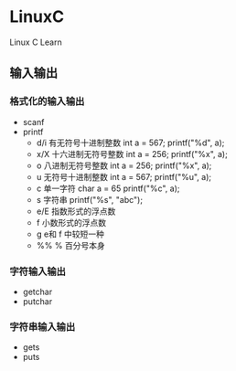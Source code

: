 # LinuxC
Linux C Learn


## 输入输出
### 格式化的输入输出
* scanf
* printf
  * d/i    有无符号十进制整数 int a = 567;  printf("%d", a); 
  * x/X    十六进制无符号整数 int a = 256;  printf("%x", a);  
  * o      八进制无符号整数 int a = 256;    printf("%x", a);  
  * u      无符号十进制整数 int a = 567;    printf("%u", a);
  * c      单一字符        char a = 65     printf("%c", a);
  * s      字符串                          printf("%s", "abc");
  * e/E    指数形式的浮点数 
  * f      小数形式的浮点数  
  * g      e和 f 中较短一种
  * %%     % 百分号本身


### 字符输入输出
* getchar
* putchar

### 字符串输入输出
* gets
* puts




